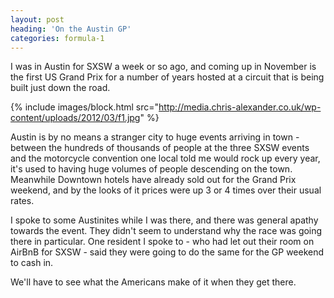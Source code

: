 ```yaml
---
layout: post
heading: 'On the Austin GP'
categories: formula-1
---
```


I was in Austin for SXSW a week or so ago, and coming up in November is the first US Grand Prix for a number of years hosted at a circuit that is being built just down the road.

{% include images/block.html src="http://media.chris-alexander.co.uk/wp-content/uploads/2012/03/f1.jpg" %}

Austin is by no means a stranger city to huge events arriving in town - between the hundreds of thousands of people at the three SXSW events and the motorcycle convention one local told me would rock up every year, it's used to having huge volumes of people descending on the town. Meanwhile Downtown hotels have already sold out for the Grand Prix weekend, and by the looks of it prices were up 3 or 4 times over their usual rates.

I spoke to some Austinites while I was there, and there was general apathy towards the event. They didn't seem to understand why the race was going there in particular. One resident I spoke to - who had let out their room on AirBnB for SXSW - said they were going to do the same for the GP weekend to cash in.

We'll have to see what the Americans make of it when they get there.